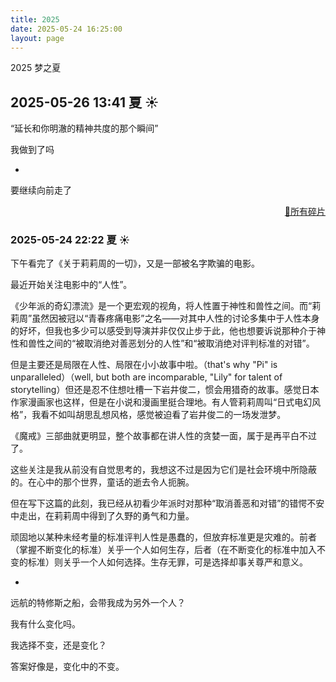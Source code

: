 ```yaml
---
title: 2025
date: 2025-05-24 16:25:00
layout: page
---
```


2025 梦之夏

## 2025-05-26 13:41 夏 ☀️

<div class="now-box">

“延长和你明澈的精神共度的那个瞬间”

我做到了吗

-

要继续向前走了

</div>

<p style="text-align:right;"><a href="/fragments/">🧩所有碎片</a></p>

### 2025-05-24 22:22 夏 ☀️

<div class="now-box">

下午看完了《关于莉莉周的一切》，又是一部被名字欺骗的电影。

最近开始关注电影中的“人性”。

《少年派的奇幻漂流》是一个更宏观的视角，将人性置于神性和兽性之间。而“莉莉周”虽然因被冠以“青春疼痛电影”之名——对其中人性的讨论多集中于人性本身的好坏，但我也多少可以感受到导演并非仅仅止步于此，他也想要诉说那种介于神性和兽性之间的“被取消绝对善恶划分的人性”和“被取消绝对评判标准的对错”。

但是主要还是局限在人性、局限在小小故事中啦。（that's why "Pi" is unparalleled）（well, but both are incomparable, "Lily" for talent of storytelling）但还是忍不住想吐槽一下岩井俊二，惯会用猎奇的故事。感觉日本作家漫画家也这样，但是在小说和漫画里挺合理地。有人管莉莉周叫“日式电幻风格”，我看不如叫胡思乱想风格，感觉被迫看了岩井俊二的一场发泄梦。

《魔戒》三部曲就更明显，整个故事都在讲人性的贪婪一面，属于是再平白不过了。

这些关注是我从前没有自觉思考的，我想这不过是因为它们是社会环境中所隐蔽的。在心中的那个世界，童话的逝去令人扼腕。

但在写下这篇的此刻，我已经从初看少年派时对那种“取消善恶和对错”的错愕不安中走出，在莉莉周中得到了久野的勇气和力量。

顽固地以某种未经考量的标准评判人性是愚蠢的，但放弃标准更是灾难的。前者（掌握不断变化的标准）关乎一个人如何生存，后者（在不断变化的标准中加入不变的标准）则关乎一个人如何选择。生存无罪，可是选择却事关尊严和意义。

-

远航的特修斯之船，会带我成为另外一个人？

我有什么变化吗。

我选择不变，还是变化？

答案好像是，变化中的不变。
</div>
